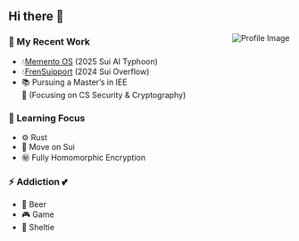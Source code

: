 <h2>Hi there 👋</h2>
  <img align='right' src="https://github.com/do0x0ob/do0x0ob/assets/153002627/460dd01c-7a0d-4fbf-bca9-749548d10737" alt="Profile Image">
  <h3>🔨 My Recent Work </h3>
  <ul>
    <li>💧<a href="https://memento-os.vercel.app/">Memento OS</a> (2025 Sui AI Typhoon)</li>
    <li>💧<a href="https://frensuipport.vercel.app/">FrenSuipport</a> (2024 Sui Overflow)</li>
    <li>📚 Pursuing a Master’s in IEE<br>
        <span> 🔐 (Focusing on CS Security & Cryptography) </span>
    </li>
 </ul>

  <h3>🔭 Learning Focus</h3>
  <ul>
    <li>⚙️ Rust</li>
    <li>🧊 Move on Sui</li>
    <li>㊙ Fully Homomorphic Encryption</li>
  </ul>

  <h3>⚡ Addiction 💕</h3>
  <ul>
    <li>🍺 Beer</li>
    <li>🎮 Game</li>
    <li>🐾 Sheltie</li>
  </ul>
